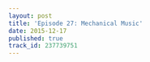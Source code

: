 ```yaml
---
layout: post
title: 'Episode 27: Mechanical Music'
date: 2015-12-17
published: true
track_id: 237739751
---
```

<div class='list post-player' track='{{page.track_id}}'></div>